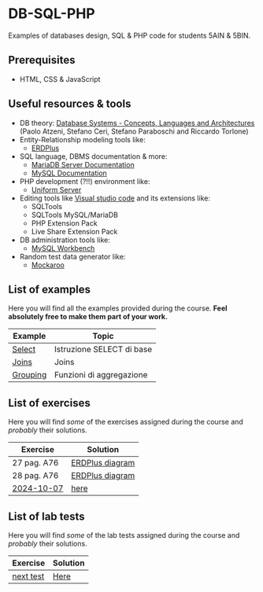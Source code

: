 # DB-SQL-PHP

Examples of databases design, SQL & PHP code for students 5AIN & 5BIN.

## Prerequisites

* HTML, CSS & JavaScript

## Useful resources & tools

* DB theory: [Database Systems - Concepts, Languages and Architectures](http://dbbook.dia.uniroma3.it/) (Paolo Atzeni, Stefano Ceri, Stefano Paraboschi and Riccardo Torlone)
* Entity-Relationship modeling tools like:
  * [ERDPlus](https://erdplus.com/)
* SQL language, DBMS documentation & more:
  * [MariaDB Server Documentation](https://mariadb.com/kb/en/documentation/)
  * [MySQL Documentation](https://dev.mysql.com/doc/)
* PHP development (?!!) environment like:
  * [Uniform Server](https://www.uniformserver.com/)
* Editing tools like [Visual studio code](https://code.visualstudio.com/) and its extensions like:
  * SQLTools
  * SQLTools MySQL/MariaDB
  * PHP Extension Pack
  * Live Share Extension Pack
* DB administration tools like:
  * [MySQL Workbench](https://www.mysql.com/products/workbench/)
* Random test data generator like:
  * [Mockaroo](https://www.mockaroo.com/)

## List of examples

Here you will find all the examples provided during the course.
**Feel absolutely free to make them part of your work.**

| Example                                 | Topic                     |
| --------------------------------------- | ------------------------- |
| [Select](examples/select_basic.md)      | Istruzione SELECT di base |
| [Joins](examples/joins.md)              | Joins                     |
| [Grouping](examples/select_grouping.md) | Funzioni di aggregazione  |

## List of exercises

Here you will find *some* of the exercises assigned during the course and *probably* their solutions.

| Exercise                               | Solution                                                         |
| -------------------------------------- | ---------------------------------------------------------------- |
| 27 pag. A76                            | [ERDPlus diagram](exercises/solutions/A76-27%20Banca.erdplus)    |
| 28 pag. A76                            | [ERDPlus diagram](exercises/solutions/A76-28%20Sanzioni.erdplus) |
| [2024-10-07](exercises/2024-10-07.sql) | [here](exercises/solutions/2024-10-07.sql)                       |

## List of lab tests

Here you will find *some* of the lab tests assigned during the course and *probably* their solutions.

| Exercise                       | Solution                           |
| ------------------------------ | ---------------------------------- |
| [next test](tests/someday.sql) | [Here](tests/SoluzioneSomeday.sql) |
